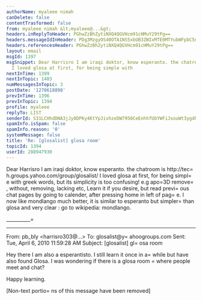 ```yaml
---
authorName: myaleee nimah
canDelete: false
contentTrasformed: false
from: myaleee nimah &lt;myaleee@...&gt;
headers.inReplyToHeader: PGhwZzBhZytiNXQ4QGVHcm91cHMuY29tPg==
headers.messageIdInHeader: PDg3MzgyOS40OTA1NS5xbUB3ZWIxMTE0MTYubWFpbC5ncTEueWFob28uY29tPg==
headers.referencesHeader: PGhwZzBhZytiNXQ4QGVHcm91cHMuY29tPg==
layout: email
msgId: 1397
msgSnippet: Dear Harrisro I am iraqi doktor, know esperanto. the chatroom is http://tech.groups.yahoo.com/group/glosalist/
  I loved glosa at first, for being simple with
nextInTime: 1399
nextInTopic: 1403
numMessagesInTopic: 3
postDate: '1270618898'
prevInTime: 1396
prevInTopic: 1394
profile: myaleee
replyTo: LIST
senderId: S31LCHhdDNA3jJy0DPKy4KtYpJivhzeDW7950CeEnhhfUbYWFiJxouWt3ygdhcH7n8rlYw5KaAhnWjKZLRo2KO3T3cirJk7P
spamInfo.isSpam: false
spamInfo.reason: '0'
systemMessage: false
title: 'Re: [glosalist] glosa room'
topicId: 1394
userId: 288947930
---
```


Dear Harrisro
I am iraqi doktor, know esperanto. the chatroom is http://tec=
h.groups.yahoo.com/group/glosalist/
I loved glosa at first, for being simpl=
e with greek words, but its simplicity is too confusing!  e.g apo=3D remove=
, without, removing, lacking  etc,  Learn it if you desire, but read  previ=
ous chat pages   by going to calender,  after pressing home  in left of pag=
e. I now like mondlango much better, it is similar to esperanto but simpler=
 than glosa and  very  clear : go to wikipedia: mondlango. 





__________=
______________________
From: pb_bly <harrisro303@...>
To: glosalist@y=
ahoogroups.com
Sent: Tue, April 6, 2010 11:59:28 AM
Subject: [glosalist] gl=
osa room

  
Hey there I am also a esperantisto. I still learn it once in a=
 while but have also found Glosa. I was wondering if there is a glosa room =
where people meet and chat?

Happy learning.


 


      

[Non-text portio=
ns of this message have been removed]


